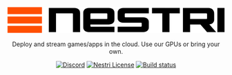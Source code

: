 <p align="center">
  <a href="https://nestri.io">
    <picture>
      <source srcset="packages/web/public/logo.white.svg" media="(prefers-color-scheme: dark)">
      <source srcset="packages/web/public/logo.black.svg" media="(prefers-color-scheme: light)">
      <img src="packages/web/public/logo.black.svg" alt="Nestri logo">
    </picture>
  </a>
</p>
<p align="center">Deploy and stream games/apps in the cloud. Use our GPUs or bring your own.</p>
<p align="center">
  <a href="https://discord.com/invite/Y6etn3qKZ3"><img alt="Discord" src="https://img.shields.io/discord/1080111004698021909?style=flat-square&label=discord" /></a>
  <a href="https://github.com/nestrilabs/nestri/blob/dev/LICENSE"><img alt="Nestri License" src="https://img.shields.io/github/license/nestriness/nestri?style=flat-square" /></a>
  <a href="https://github.com/nestrilabs/nestri/actions/workflows/runner.yml"><img alt="Build status" src="https://img.shields.io/github/actions/workflow/status/nestrilabs/nestri/runner.yml?style=flat-square&branch=dev" /></a>
 <!-- <a href="https://nestri.io" style="text-decoration: none;">
    <img src="https://img.shields.io/badge/Start%20Playing%20Now-For%20$1/hour-brightgreen?style=flat-square" alt="Umami Demo" />
  </a>  -->
</p>

<!-- TODO: Add a link to the demo app when it's ready -->
<!-- TODO: Add a link to install for self-hosters -->
<!-- TODO: Add a CTA for hosted option -->
<!-- TODO: Add feature imagery like Lobechat -->
